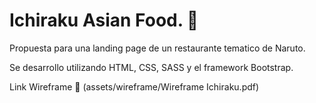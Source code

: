 # Ichiraku Asian Food. :sushi:

Propuesta para una landing page de un restaurante tematico de Naruto.

Se desarrollo utilizando HTML, CSS, SASS y el framework Bootstrap.

Link Wireframe :link:
(assets/wireframe/Wireframe Ichiraku.pdf)
